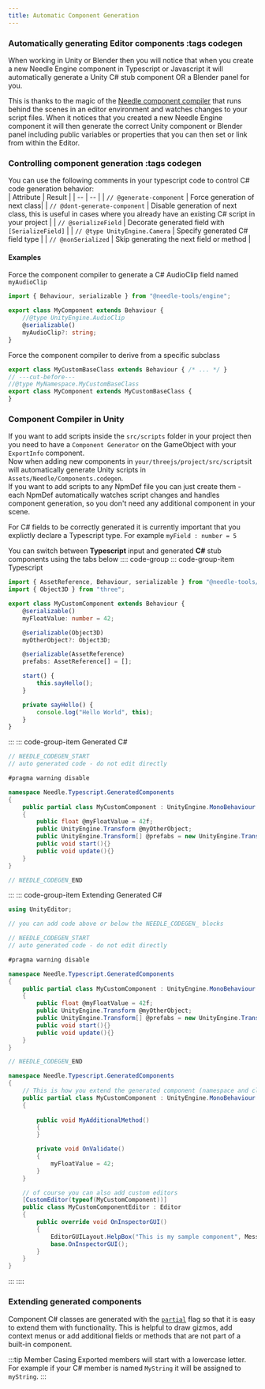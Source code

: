 ```yaml
---
title: Automatic Component Generation
---
```


### Automatically generating Editor components :tags codegen

When working in Unity or Blender then you will notice that when you create a new Needle Engine component in Typescript or Javascript it will automatically generate a Unity C# stub component OR a Blender panel for you.

This is thanks to the magic of the [Needle component compiler](https://www.npmjs.com/package/@needle-tools/needle-component-compiler) that runs behind the scenes in an editor environment and watches changes to your script files. When it notices that you created a new Needle Engine component it will then generate the correct Unity component or Blender panel including public variables or properties that you can then set or link from within the Editor.



### Controlling component generation :tags codegen
You can use the following comments in your typescript code to control C# code generation behavior:  
| Attribute | Result |
| -- | -- |
| `// @generate-component` | Force generation of next class|
| `// @dont-generate-component` | Disable generation of next class, this is useful in cases where you already have an existing C# script in your project |
| `// @serializeField` | Decorate generated field with `[SerializeField]` |
| `// @type UnityEngine.Camera` | Specify generated C# field type |
| `// @nonSerialized` | Skip generating the next field or method |

#### Examples

Force the component compiler to generate a C# AudioClip field named `myAudioClip`
```ts twoslash
import { Behaviour, serializable } from "@needle-tools/engine";

export class MyComponent extends Behaviour {
	//@type UnityEngine.AudioClip
	@serializable()
	myAudioClip?: string;
}

```

Force the component compiler to derive from a specific subclass
```ts twoslash
export class MyCustomBaseClass extends Behaviour { /* ... */ }
// ---cut-before---
//@type MyNamespace.MyCustomBaseClass
export class MyComponent extends MyCustomBaseClass {
}
```


### Component Compiler in Unity
If you want to add scripts inside the ``src/scripts`` folder in your project then you need to have a ``Component Generator`` on the GameObject with your ``ExportInfo`` component.  
Now when adding new components in ``your/threejs/project/src/scripts``it will automatically generate Unity scripts in `Assets/Needle/Components.codegen`.  
If you want to add scripts to any NpmDef file you can just create them - each NpmDef automatically watches script changes and handles component generation, so you don't need any additional component in your scene.

For C# fields to be correctly generated it is currently important that you explictly declare a Typescript type. For example ``myField : number = 5``

You can switch between **Typescript** input and generated **C#** stub components using the tabs below
:::: code-group
::: code-group-item Typescript
```ts twoslash
import { AssetReference, Behaviour, serializable } from "@needle-tools/engine";
import { Object3D } from "three";

export class MyCustomComponent extends Behaviour {
    @serializable()
    myFloatValue: number = 42;

    @serializable(Object3D)
    myOtherObject?: Object3D;

    @serializable(AssetReference)
    prefabs: AssetReference[] = [];

    start() {
        this.sayHello();
    }

    private sayHello() {
        console.log("Hello World", this);
    }
}
```
:::
::: code-group-item Generated C#
```csharp
// NEEDLE_CODEGEN_START
// auto generated code - do not edit directly

#pragma warning disable

namespace Needle.Typescript.GeneratedComponents
{
	public partial class MyCustomComponent : UnityEngine.MonoBehaviour
	{
		public float @myFloatValue = 42f;
		public UnityEngine.Transform @myOtherObject;
		public UnityEngine.Transform[] @prefabs = new UnityEngine.Transform[]{ };
		public void start(){}
		public void update(){}
	}
}

// NEEDLE_CODEGEN_END
```
:::
::: code-group-item Extending Generated C#
```csharp
using UnityEditor;

// you can add code above or below the NEEDLE_CODEGEN_ blocks

// NEEDLE_CODEGEN_START
// auto generated code - do not edit directly

#pragma warning disable

namespace Needle.Typescript.GeneratedComponents
{
	public partial class MyCustomComponent : UnityEngine.MonoBehaviour
	{
		public float @myFloatValue = 42f;
		public UnityEngine.Transform @myOtherObject;
		public UnityEngine.Transform[] @prefabs = new UnityEngine.Transform[]{ };
		public void start(){}
		public void update(){}
	}
}

// NEEDLE_CODEGEN_END

namespace Needle.Typescript.GeneratedComponents
{
    // This is how you extend the generated component (namespace and class name must match!)
	public partial class MyCustomComponent : UnityEngine.MonoBehaviour
	{
		
		public void MyAdditionalMethod()
		{
		}

		private void OnValidate()
		{
			myFloatValue = 42;
		}
	}

    // of course you can also add custom editors
	[CustomEditor(typeof(MyCustomComponent))]
	public class MyCustomComponentEditor : Editor
	{
		public override void OnInspectorGUI()
		{
			EditorGUILayout.HelpBox("This is my sample component", MessageType.None);
			base.OnInspectorGUI();
		}
	}
}

```
:::
::::


### Extending generated components
Component C# classes are generated with the [`partial`](https://docs.microsoft.com/en-us/dotnet/csharp/programming-guide/classes-and-structs/partial-classes-and-methods) flag so that it is easy to extend them with functionality. This is helpful to draw gizmos, add context menus or add additional fields or methods that are not part of a built-in component.  


:::tip Member Casing
Exported members will start with a lowercase letter. For example if your C# member is named ``MyString`` it will be assigned to ``myString``.
:::
